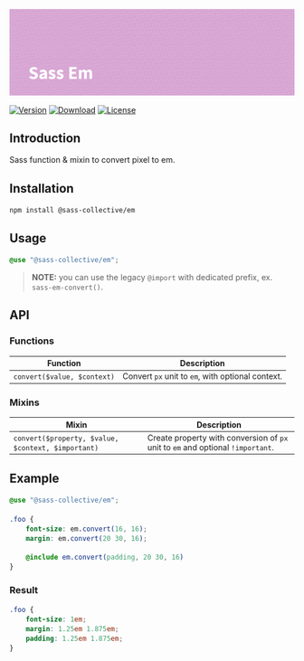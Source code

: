 ![Sass Em](.github/banner.png)

[![Version](https://flat.badgen.net/npm/v/@sass-collective/em)](https://www.npmjs.com/package/@sass-collective/em)
[![Download](https://flat.badgen.net/npm/dt/@sass-collective/em)](https://www.npmjs.com/package/@sass-collective/em)
[![License](https://flat.badgen.net/npm/license/@sass-collective/em)](https://www.npmjs.com/package/@sass-collective/em)

## Introduction

Sass function & mixin to convert pixel to em.

## Installation

```shell
npm install @sass-collective/em
```

## Usage

```scss
@use "@sass-collective/em";
```

> **NOTE:** you can use the legacy `@import` with dedicated prefix, ex. `sass-em-convert()`.

## API

### Functions

| Function | Description |
| --- | --- |
| `convert($value, $context)` | Convert `px` unit to `em`, with optional context. |

### Mixins

| Mixin | Description |
| --- | --- |
| `convert($property, $value, $context, $important)` | Create property with conversion of `px` unit to `em` and optional `!important`. |

## Example

```scss
@use "@sass-collective/em";

.foo {
    font-size: em.convert(16, 16);
    margin: em.convert(20 30, 16);

    @include em.convert(padding, 20 30, 16)
}
```

### Result

```css
.foo {
    font-size: 1em;
    margin: 1.25em 1.875em;
    padding: 1.25em 1.875em;
}
```

